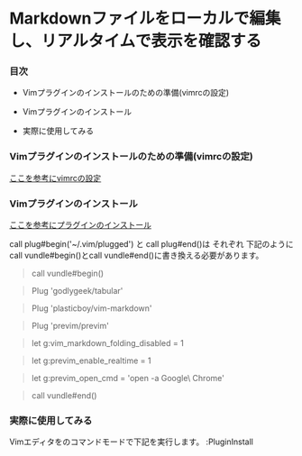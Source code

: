 # Markdownファイルをローカルで編集し、リアルタイムで表示を確認する

### 目次

- Vimプラグインのインストールのための準備(vimrcの設定)

- Vimプラグインのインストール
- 実際に使用してみる


### Vimプラグインのインストールのための準備(vimrcの設定)
[ここを参考にvimrcの設定](https://howpon.com/20480)


### Vimプラグインのインストール
[ここを参考にプラグインのインストール](https://howpon.com/22203)

call plug#begin('~/.vim/plugged')
と
call plug#end()は
それぞれ
下記のようにcall vundle#begin()とcall vundle#end()に書き換える必要があります。


>call vundle#begin()

>Plug 'godlygeek/tabular'

>Plug 'plasticboy/vim-markdown'

>Plug 'previm/previm'

>let g:vim_markdown_folding_disabled = 1

>let g:previm_enable_realtime = 1

>let g:previm_open_cmd = 'open -a Google\ Chrome'

>call vundle#end()


### 実際に使用してみる
Vimエディタをのコマンドモードで下記を実行します。
:PluginInstall

